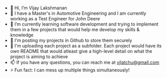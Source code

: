 - 👋 Hi, I’m Vijay Lakshmanan
- 👀 I have a Master's in Automotive Engineering and I am currently working as a Test Engineer for John Deere
- 🌱 I’m currently learning software development and trying to implement them in a few projects that would help me develop my skills & knowledge
- 🌱 I'm posting my projects in Github to store them securely
- 🌱 I'm uploading each project as a subfolder. Each project would have its own README that would atleast give a high-level detail on what the project is aiming to achieve
- 📫 If you have any questions, you can reach me at vjlatchu@gmail.com
- ⚡ Fun fact: I can mess up multiple things simultaneously!
